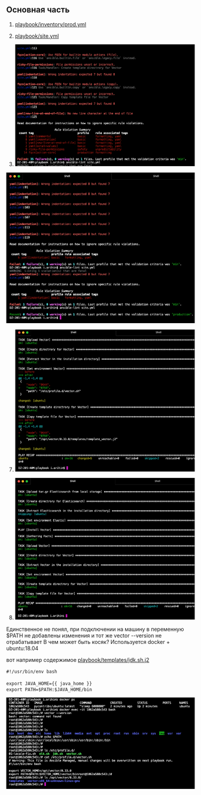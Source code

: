 ## Основная часть
1. [playbook/inventory/prod.yml](playbook/inventory/prod.yml) 

2. [playbook/site.yml](playbook/site.yml) 

5. ![!\[Alt text\](<img/!\[Alt text\](<img/Снимок экрана 2023-10-28 в 21.08.27.png>)>)](<img/Снимок экрана 2023-10-28 в 21.08.27.png>)


![!\[Alt text\](<img/!\[Alt text\](<img/Снимок экрана 2023-10-28 в 22.24.01.png>)>)](<img/Снимок экрана 2023-10-28 в 22.24.01.png>)


7. ![!\[Alt text\](<img/!\[Alt text\](<img/Снимок экрана 2023-10-28 в 21.46.15.png>)>)](<img/Снимок экрана 2023-10-28 в 21.46.15.png>)


8. ![!\[Alt text\](<img/!\[Alt text\](<img/Снимок экрана 2023-10-28 в 21.46.58.png>)>)](<img/Снимок экрана 2023-10-28 в 21.46.58.png>)


Единственное не понял, при подключении на машину в переменную $PATH не добавлены изменения и тот же vector --version не отрабатывает
В чем может быть косяк? Используется docker + ubuntu:18.04

вот например содержимое  [playbook/templates/jdk.sh.j2](playbook/templates/jdk.sh.j2) 
```
#!/usr/bin/env bash

export JAVA_HOME={{ java_home }}
export PATH=$PATH:$JAVA_HOME/bin
```

![!\[Alt text\](<img/!\[Alt text\](<img/Снимок экрана 2023-10-28 в 22.47.54.png>)>)](<img/Снимок экрана 2023-10-28 в 22.47.54.png>)